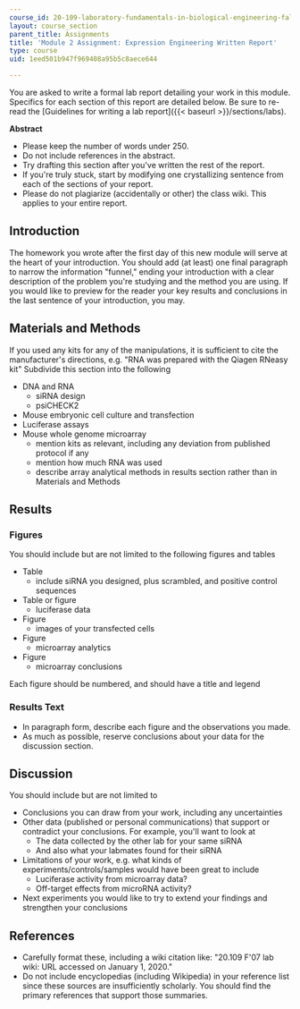 ```yaml
---
course_id: 20-109-laboratory-fundamentals-in-biological-engineering-fall-2007
layout: course_section
parent_title: Assignments
title: 'Module 2 Assignment: Expression Engineering Written Report'
type: course
uid: 1eed501b947f969408a95b5c8aece644

---
```


You are asked to write a formal lab report detailing your work in this module. Specifics for each section of this report are detailed below. Be sure to re-read the [Guidelines for writing a lab report]({{< baseurl >}}/sections/labs).

 **Abstract**

*   Please keep the number of words under 250.
*   Do not include references in the abstract.
*   Try drafting this section after you've written the rest of the report.
*   If you're truly stuck, start by modifying one crystallizing sentence from each of the sections of your report.
*   Please do not plagiarize (accidentally or other) the class wiki. This applies to your entire report.

Introduction
------------

The homework you wrote after the first day of this new module will serve at the heart of your introduction. You should add (at least) one final paragraph to narrow the information "funnel," ending your introduction with a clear description of the problem you're studying and the method you are using. If you would like to preview for the reader your key results and conclusions in the last sentence of your introduction, you may.

Materials and Methods
---------------------

If you used any kits for any of the manipulations, it is sufficient to cite the manufacturer's directions, e.g. "RNA was prepared with the Qiagen RNeasy kit" Subdivide this section into the following

*   DNA and RNA
    *   siRNA design
    *   psiCHECK2
*   Mouse embryonic cell culture and transfection
*   Luciferase assays
*   Mouse whole genome microarray
    *   mention kits as relevant, including any deviation from published protocol if any
    *   mention how much RNA was used
    *   describe array analytical methods in results section rather than in Materials and Methods

Results
-------

### Figures

You should include but are not limited to the following figures and tables

*   Table
    *   include siRNA you designed, plus scrambled, and positive control sequences
*   Table or figure
    *   luciferase data
*   Figure
    *   images of your transfected cells
*   Figure
    *   microarray analytics
*   Figure
    *   microarray conclusions

Each figure should be numbered, and should have a title and legend

### Results Text

*   In paragraph form, describe each figure and the observations you made.
*   As much as possible, reserve conclusions about your data for the discussion section.

Discussion
----------

You should include but are not limited to

*   Conclusions you can draw from your work, including any uncertainties
*   Other data (published or personal communications) that support or contradict your conclusions. For example, you'll want to look at
    *   The data collected by the other lab for your same siRNA
    *   And also what your labmates found for their siRNA
*   Limitations of your work, e.g. what kinds of experiments/controls/samples would have been great to include
    *   Luciferase activity from microarray data?
    *   Off-target effects from microRNA activity?
*   Next experiments you would like to try to extend your findings and strengthen your conclusions

References
----------

*   Carefully format these, including a wiki citation like: "20.109 F'07 lab wiki: URL accessed on January 1, 2020."
*   Do not include encyclopedias (including Wikipedia) in your reference list since these sources are insufficiently scholarly. You should find the primary references that support those summaries.